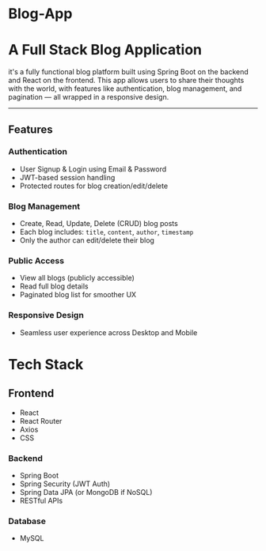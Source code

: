 # Blog-App
#  A Full Stack Blog Application

it's a fully functional blog platform built using Spring Boot on the backend and React on the frontend. This app allows users to share their thoughts with the world, with features like authentication, blog management, and pagination — all wrapped in a responsive design.

---

## Features

### Authentication
- User Signup & Login using Email & Password
- JWT-based session handling
- Protected routes for blog creation/edit/delete

###  Blog Management
- Create, Read, Update, Delete (CRUD) blog posts
- Each blog includes: `title`, `content`, `author`, `timestamp`
- Only the author can edit/delete their blog

###  Public Access
- View all blogs (publicly accessible)
- Read full blog details
- Paginated blog list for smoother UX

###  Responsive Design
- Seamless user experience across Desktop and Mobile


# Tech Stack

## Frontend
- React
- React Router
- Axios
-  CSS

###  Backend
- Spring Boot
- Spring Security (JWT Auth)
- Spring Data JPA (or MongoDB if NoSQL)
- RESTful APIs

###  Database
- MySQL 





